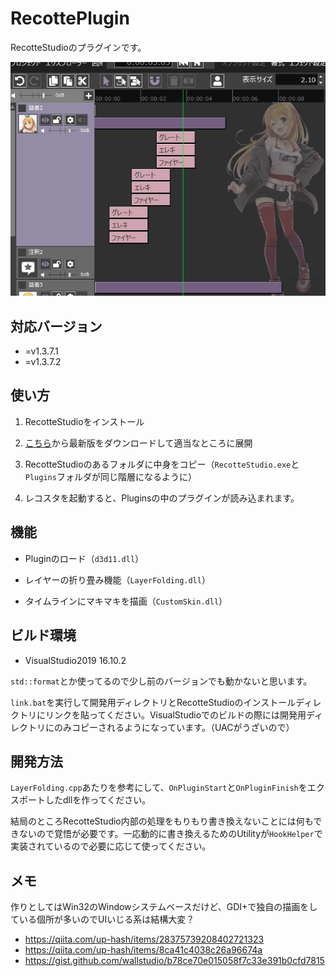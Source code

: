 # RecottePlugin

RecotteStudioのプラグインです。

![](img/ss1.gif)

## 対応バージョン

- =v1.3.7.1
- =v1.3.7.2

## 使い方

1. RecotteStudioをインストール

1. [こちら](https://github.com/wallstudio/RecottePlugin/releases/)から最新版をダウンロードして適当なところに展開

1. RecotteStudioのあるフォルダに中身をコピー（`RecotteStudio.exe`と`Plugins`フォルダが同じ階層になるように）

1. レコスタを起動すると、Pluginsの中のプラグインが読み込まれます。

## 機能

* Pluginのロード（`d3d11.dll`）

* レイヤーの折り畳み機能（`LayerFolding.dll`）

* タイムラインにマキマキを描画（`CustomSkin.dll`）

## ビルド環境

- VisualStudio2019 16.10.2

`std::format`とか使ってるので少し前のバージョンでも動かないと思います。

`link.bat`を実行して開発用ディレクトリとRecotteStudioのインストールディレクトリにリンクを貼ってください。VisualStudioでのビルドの際には開発用ディレクトリにのみコピーされるようになっています。（UACがうざいので）

## 開発方法

`LayerFolding.cpp`あたりを参考にして、`OnPluginStart`と`OnPluginFinish`をエクスポートしたdllを作ってください。

結局のところRecotteStudio内部の処理をもりもり書き換えないことには何もできないので覚悟が必要です。一応動的に書き換えるためのUtilityが`HookHelper`で実装されているので必要に応じて使ってください。

## メモ

作りとしてはWin32のWindowシステムベースだけど、GDI+で独自の描画をしている個所が多いのでUIいじる系は結構大変？

- https://qiita.com/up-hash/items/28375739208402721323
- https://qiita.com/up-hash/items/8ca41c4038c26a96674a
- https://gist.github.com/wallstudio/b78ce70e015058f7c33e391b0cfd7815
